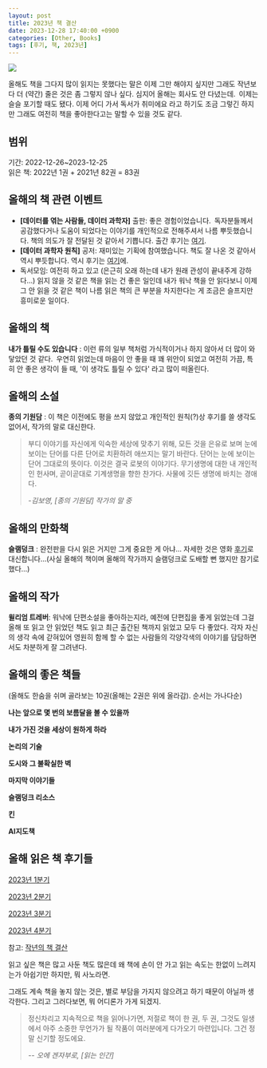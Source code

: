```yaml
---
layout: post
title: 2023년 책 결산
date: 2023-12-28 17:40:00 +0900
categories: [Other, Books]
tags: [후기, 책, 2023년]
---
```


![](https://contents.kyobobook.co.kr/sih/fit-in/400x0/pdt/9781885030719.jpg)

올해도 책을 그다지 많이 읽지는 못했다는 말은 이제 그만 해야지 싶지만 그래도 작년보다 더 (약간) 줄은 것은 좀 그렇지 않나 싶다. 심지어 올해는 회사도 안 다녔는데. 이제는 슬슬 포기할 때도 됐다. 이제 어디 가서 독서가 취미에요 라고 하기도 조금 그렇긴 하지만 그래도 여전히 책을 좋아한다고는 말할 수 있을 것도 같다.

## 범위

기간: 2022-12-26~2023-12-25\
읽은 책: 2022년 1권 + 2021년 82권 = 83권

## 올해의 책 관련 이벤트

-   **[데이터를 엮는 사람들, 데이터 과학자]** 출판: 좋은 경험이었습니다. 독자분들께서 공감했다거나 도움이 되었다는 이야기를 개인적으로 전해주셔서 나름 뿌듯했습니다. 책의 의도가 잘 전달된 것 같아서 기쁩니다. 출간 후기는 [여기](https://cojette.github.io/posts/whoweavesdata_epilogue/).
-   **[데이터 과학자 원칙]** 공저: 재미있는 기획에 참여했습니다. 책도 잘 나온 것 같아서 역시 뿌듯합니다. 역시 후기는 [여기](https://cojette.github.io/posts/datascientistprinciple/)에.
-   독서모임: 여전히 하고 있고 (은근히 오래 하는데 내가 원래 관성이 끝내주게 강하다...) 읽지 않을 것 같은 책을 읽는 건 좋은 일인데 내가 워낙 책을 안 읽다보니 이제 그 안 읽을 것 같은 책이 나름 읽은 책의 큰 부분을 차지한다는 게 조금은 슬프지만 흥미로운 일이다.

## 올해의 책

**내가 틀릴 수도 있습니다** : 이런 류의 일부 책처럼 가식적이거나 하지 않아서 더 많이 와닿았던 것 같다. 우연히 읽었는데 마음이 안 좋을 때 꽤 위안이 되었고 여전히 가끔, 특히 안 좋은 생각이 들 때, '이 생각도 틀릴 수 있다' 라고 많이 떠올린다. 

## 올해의 소설

**종의 기원담** : 이 책은 이전에도 평을 쓰지 않았고 개인적인 원칙(?)상 후기를 쓸 생각도 없어서, 작가의 말로 대신한다.

> 부디 이야기를 자신에게 익숙한 세상에 맞추기 위해, 모든 것을 은유로 보며 눈에 보이는 단어를 다른 단어로 치환하려 애쓰지는 말기 바란다. 단어는 눈에 보이는 단어 그대로의 뜻이다. 이것은 결국 로봇의 이야기다. 무기생명에 대한 내 개인적인 헌사며, 곧이곧대로 기계생명을 향한 찬가다. 사물에 깃든 생명에 바치는 경애다.
>
> *-김보영, [종의 기원담] 작가의 말 중*

## 올해의 만화책

**슬램덩크** : 완전판을 다시 읽은 거지만 그게 중요한 게 아냐... 자세한 것은 영화 [후기](https://cojette.github.io/posts/movie2023/)로 대신합니다...(사실 올해의 책이며 올해의 작가까지 슬램덩크로 도배할 뻔 했지만 참기로 했다...)

## 올해의 작가

**윌리엄 트레버**: 워낙에 단편소설을 좋아하는지라, 예전에 단편집을 좋게 읽었는데 그걸 올해 또 읽고 안 읽었던 책도 읽고 최근 출간된 책까지 읽었고 모두 다 좋았다. 각자 자신의 생각 속에 갇혀있어 영원히 함께 할 수 없는 사람들의 각양각색의 이야기를 담담하면서도 차분하게 잘 그려낸다.


## 올해의 좋은 책들

(올해도 한숨을 쉬며 골라보는 10권(올해는 2권은 위에 올라감). 순서는 가나다순)

**나는 앞으로 몇 번의 보름달을 볼 수 있을까**

**내가 가진 것을 세상이 원하게 하라**

**논리의 기술**

**도시와 그 불확실한 벽**

**마지막 이야기들**

**슬램덩크 리소스**

**킨**

**AI지도책**


## 올해 읽은 책 후기들

[2023년 1분기](https://cojette.github.io/posts/bookreview_2023_01/)

[2023년 2분기](https://cojette.github.io/posts/bookreview_2023_02/)

[2023년 3분기](https://cojette.github.io/posts/bookreview_2023_03/)

[2023년 4분기](https://cojette.github.io/posts/bookreview_2023_04/)

참고: [작년의 책 결산](https://cojette.github.io/posts/bookreview_2022/)


읽고 싶은 책은 많고 사둔 책도 많은데 왜 책에 손이 안 가고 읽는 속도는 한없이 느려지는가 아쉽기만 하지만, 뭐 사노라면.

그래도 계속 책을 놓지 않는 것은, 별로 부담을 가지지 않으려고 하기 때문이 아닐까 생각한다. 그리고 그러다보면, 뭐 어디론가 가게 되겠지.

> 정신차리고 지속적으로 책을 읽어나가면, 저절로 책이 한 권, 두 권, 그것도 일생에서 아주 소중한 무언가가 될 작품이 여러분에게 다가오기 마련입니다. 그건 정말 신기할 정도에요.
>
> *-- 오에 겐자부로, [읽는 인간]*
